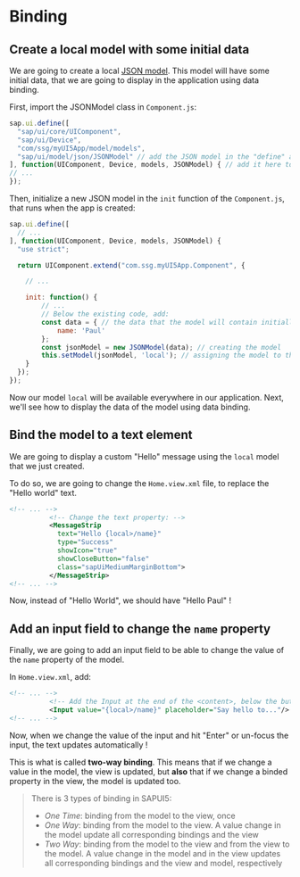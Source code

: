 # Binding

## Create a local model with some initial data
We are going to create a local [JSON model](https://sapui5.hana.ondemand.com/#/api/sap.ui.model.json.JSONModel).
This model will have some initial data, that we are going to display in the application using data binding.

First, import the JSONModel class in `Component.js`:
```js
sap.ui.define([
  "sap/ui/core/UIComponent",
  "sap/ui/Device",
  "com/ssg/myUI5App/model/models",
  "sap/ui/model/json/JSONModel" // add the JSON model in the "define" array
], function(UIComponent, Device, models, JSONModel) { // add it here too
// ...
});
```

Then, initialize a new JSON model in the `init` function of the `Component.js`, that runs when the app is created:
```js
sap.ui.define([
  // ...
], function(UIComponent, Device, models, JSONModel) {
  "use strict";

  return UIComponent.extend("com.ssg.myUI5App.Component", {

    // ...

    init: function() {
        // ...
        // Below the existing code, add:
        const data = { // the data that the model will contain initially
            name: 'Paul'
        };
        const jsonModel = new JSONModel(data); // creating the model
        this.setModel(jsonModel, 'local'); // assigning the model to the SAPUI5 core
    }
  });
});
```

Now our model `local` will be available everywhere in our application.
Next, we'll see how to display the data of the model using data binding.

## Bind the model to a text element
We are going to display a custom "Hello" message using the `local` model that we just created.

To do so, we are going to change the `Home.view.xml` file, to replace the "Hello world" text.
```xml
<!-- ... -->
          <!-- Change the text property: -->
          <MessageStrip
            text="Hello {local>/name}"
            type="Success"
            showIcon="true"
            showCloseButton="false"
            class="sapUiMediumMarginBottom">
          </MessageStrip>
<!-- ... -->
```

Now, instead of "Hello World", we should have "Hello Paul" !

## Add an input field to change the `name` property
Finally, we are going to add an input field to be able to change the value of the `name` property of the model.

In `Home.view.xml`, add:
```xml
<!-- ... -->
          <!-- Add the Input at the end of the <content>, below the button -->
          <Input value="{local>/name}" placeholder="Say hello to..."/>
<!-- ... -->
```

Now, when we change the value of the input and hit "Enter" or un-focus the input, the text updates automatically !

This is what is called **two-way binding**. This means that if we change a value in the model, the view is updated, but **also** that if we change a binded property in the view, the model is updated too.

>There is 3 types of binding in SAPUI5:
> - *One Time*: binding from the model to the view, once
> - *One Way*: binding from the model to the view. A value change in the model update all corresponding bindings and the view
> - *Two Way*: binding from the model to the view and from the view to the model. A value change in the model and in the view updates all corresponding bindings and the view and model, respectively
